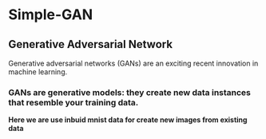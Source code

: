 # Simple-GAN
## Generative Adversarial Network

Generative adversarial networks (GANs) are an exciting recent innovation in machine learning. 
### GANs are generative models: they create new data instances that resemble your training data.

**Here we are use inbuid mnist data for create new images from existing data**
